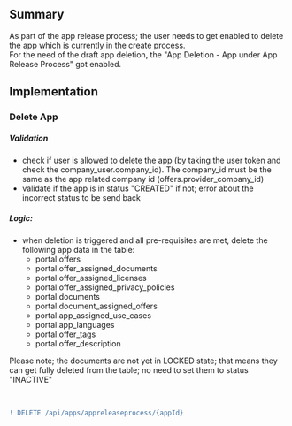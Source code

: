 ## Summary

As part of the app release process; the user needs to get enabled to delete the app which is currently in the create process.
<br>
For the need of the draft app deletion, the "App Deletion - App under App Release Process" got enabled.
<br>

## Implementation

### Delete App

##### Validation

- check if user is allowed to delete the app (by taking the user token and check the company_user.company_id). The company_id must be the same as the app related company id (offers.provider_company_id)
- validate if the app is in status "CREATED" if not; error about the incorrect status to be send back

##### Logic:

- when deletion is triggered and all pre-requisites are met, delete the following app data in the table:
  - portal.offers
  - portal.offer_assigned_documents
  - portal.offer_assigned_licenses
  - portal.offer_assigned_privacy_policies
  - portal.documents
  - portal.document_assigned_offers
  - portal.app_assigned_use_cases
  - portal.app_languages
  - portal.offer_tags
  - portal.offer_description

Please note; the documents are not yet in LOCKED state; that means they can get fully deleted from the table; no need to set them to status "INACTIVE"

<br>

```diff
! DELETE /api/apps/appreleaseprocess/{appId}
```

<br>
<br>
